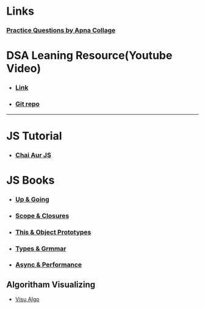 # Links
### [Practice Questions by Apna Collage](https://docs.google.com/spreadsheets/d/1hXserPuxVoWMG9Hs7y8wVdRCJTcj3xMBAEYUOXQ5Xag/edit?gid=0#gid=0)


# DSA Leaning Resource(Youtube Video)
- ### [Link](https://github.com/FrontendFreaks/DSA-in-JavaScript/blob/main/Basics/README.md)
- ### [Git repo](https://github.com/FrontendFreaks/DSA-in-JavaScript)

---


# JS Tutorial
- ### [Chai Aur JS](https://github.com/hiteshchoudhary/js-hindi-youtube)

# JS Books
- ### [Up & Going](https://blog.chethanspoojary.com/wp-content/uploads/2024/09/learn-DSA-JS-Resource-Book-01.pdf)
- ### [Scope & Closures](https://blog.chethanspoojary.com/wp-content/uploads/2024/09/learn-DSA-JS-Resource-Book-01.pdf)
- ### [This & Object Prototypes](https://blog.chethanspoojary.com/wp-content/uploads/2024/09/learn-DSA-JS-Resource-Book-03.pdf)
- ### [Types & Grmmar](https://blog.chethanspoojary.com/wp-content/uploads/2024/09/learn-DSA-JS-Resource-Book-04pdf)
- ### [Async & Performance](https://blog.chethanspoojary.com/wp-content/uploads/2024/09/learn-DSA-JS-Resource-Book-05pdf)


## Algoritham Visualizing
- [Visu Algo](https://visualgo.net/en)